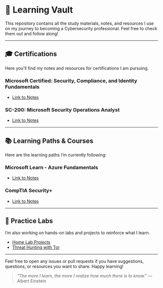 # 🧳 Learning Vault

This repository contains all the study materials, notes, and resources I use on my journey to becoming a Cybersecurity professional. Feel free to check them out and follow along!

---

## 🎓 Certifications
Here you'll find my notes and resources for certifications I am pursuing.

### Microsoft Certified: Security, Compliance, and Identity Fundamentals
- [Link to Notes](./Microsoft-Security-Compliance-Identity-Fundamentals)

### SC-200: Microsoft Security Operations Analyst
- [Link to Notes](./SC-200-Notes)

---

## 📚 Learning Paths & Courses
Here are the learning paths I’m currently following:

### **Microsoft Learn - Azure Fundamentals**
- [Link to Notes](./Azure-Fundamentals)

### **CompTIA Security+**
- [Link to Notes](./CompTIA-Security-Plus)

---

## 🧩 Practice Labs
I’m also working on hands-on labs and projects to reinforce what I learn.

- [Home Lab Projects](./Home-Lab-Projects)
- [Threat Hunting with Tor](./Threat-Hunting-with-Tor)

---

Feel free to open any issues or pull requests if you have suggestions, questions, or resources you want to share. Happy learning!

> *"The more I learn, the more I realize how much there is to know."* — Albert Einstein
